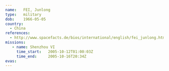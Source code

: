 ```yaml
---
name:	FEI, Junlong
type:	military
dob:	1966-05-05
country:
  - China
references:
  - http://www.spacefacts.de/bios/international/english/fei_junlong.htm
missions:
   - name: Shenzhou VI
     time_start:   2005-10-12T01:00:03Z
     time_end:     2005-10-16T20:34Z
evas:
---
```

